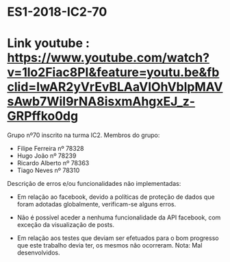 # ES1-2018-IC2-70
# Link youtube : https://www.youtube.com/watch?v=1lo2Fiac8PI&feature=youtu.be&fbclid=IwAR2yVrEvBLAaVlOhVblpMAVsAwb7WiI9rNA8isxmAhgxEJ_z-GRPffko0dg
Grupo nº70 inscrito na turma IC2.
Membros do grupo:
- Filipe Ferreira nº 78328
- Hugo João nº 78239
- Ricardo Alberto nº 78363
- Tiago Neves nº 78310

Descrição de erros e/ou funcionalidades não implementadas:

- Em relação ao facebook, devido a políticas de proteção de dados que foram adotadas globalmente, verificam-se alguns erros.
- Não é possível aceder a nenhuma funcionalidade da API facebook, com exceção da visualização de posts.

- Em relação aos testes que deviam ser efetuados para o bom progresso que este trabalho devia ter, os mesmos não ocorreram. Nota: Mal desenvolvidos.


